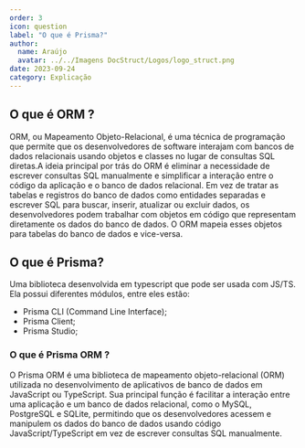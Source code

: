 ```yaml
---
order: 3
icon: question
label: "O que é Prisma?"
author:
  name: Araújo
  avatar: ../../Imagens DocStruct/Logos/logo_struct.png
date: 2023-09-24
category: Explicação
---
```


## O que é ORM ?

ORM, ou Mapeamento Objeto-Relacional, é uma técnica de programação que permite que os desenvolvedores de software interajam com bancos de dados relacionais usando objetos e classes no lugar de consultas SQL diretas.A ideia principal por trás do ORM é eliminar a necessidade de escrever consultas SQL manualmente e simplificar a interação entre o código da aplicação e o banco de dados relacional. Em vez de tratar as tabelas e registros do banco de dados como entidades separadas e escrever SQL para buscar, inserir, atualizar ou excluir dados, os desenvolvedores podem trabalhar com objetos em código que representam diretamente os dados do banco de dados. O ORM mapeia esses objetos para tabelas do banco de dados e vice-versa.

## O que é Prisma?

Uma biblioteca desenvolvida em typescript que pode ser usada com JS/TS. Ela possui diferentes módulos, entre eles estão:

- Prisma CLI (Command Line Interface);
- Prisma Client;
- Prisma Studio;

### O que é Prisma ORM ?

O Prisma ORM é uma biblioteca de mapeamento objeto-relacional (ORM) utilizada no desenvolvimento de aplicativos de banco de dados em JavaScript ou TypeScript. Sua principal função é facilitar a interação entre uma aplicação e um banco de dados relacional, como o MySQL, PostgreSQL e SQLite, permitindo que os desenvolvedores acessem e manipulem os dados do banco de dados usando código JavaScript/TypeScript em vez de escrever consultas SQL manualmente.
